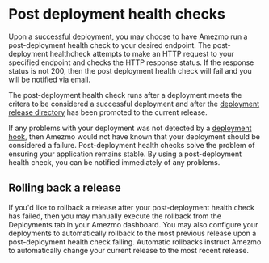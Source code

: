 # Post deployment health checks

Upon a [successful deployment](/docs/deployments/directories#successful-deployments), you may
choose to have Amezmo run a post-deployment health check to your desired endpoint. The post-deployment healthcheck
attempts to make an HTTP request to your specified endpoint and checks the HTTP response status. If the response status
is not 200, then the post deployment health check will fail and you will be notified via email.

The post-deployment health check runs after a deployment meets the critera to be considered a successful deployment
and after the <a href="/docs/deployments/directories">deployment release directory</a> has been promoted to the current release.

If any problems with your
deployment was not detected by a [deployment hook](/docs/deployments/hooks),
then Amezmo would not have known that your deployment should be considered a failure. Post-deployment health checks
solve the problem of ensuring your application remains stable. By using a post-deployment health check, you can
be notified immediately of any problems.


## Rolling back a release

If you'd like to rollback a release after your post-deployment health check has failed, then you may
manually execute the rollback from the Deployments tab in your Amezmo dashboard. You may also
configure your deployments to automatically rollback to the most previous release upon a post-deployment
health check failing. Automatic rollbacks instruct Amezmo to automatically change your current release to the most
recent release.

